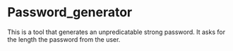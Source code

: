 # Password_generator
This is a tool that generates an unpredicatable strong password. 
It asks for the length the password from the user.

